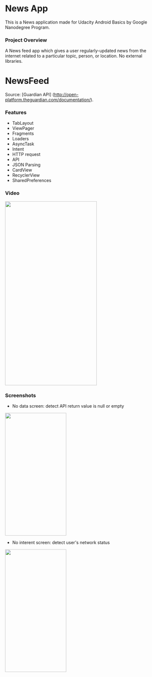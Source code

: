 # News App

This is a News application made for Udacity Android Basics by Google Nanodegree Program.

### Project Overview

A News feed app which gives a user regularly-updated news from the internet related to a particular topic, 
person, or location.
No external libraries.

# NewsFeed 

Source: [Guardian API] (http://open-platform.theguardian.com/documentation/). 

### Features

* TabLayout
* ViewPager
* Fragments
* Loaders
* AsyncTask
* Intent
* HTTP request
* API
* JSON Parsing
* CardView
* RecyclerView
* SharedPreferences

### Video

<img src="https://user-images.githubusercontent.com/76967954/111914190-4c3dfb00-8a71-11eb-98d1-131027d698f2.gif" width="300" height="600">


### Screenshots

* No data screen: detect API return value is null or empty
<img src="https://user-images.githubusercontent.com/76967954/111914256-958e4a80-8a71-11eb-81ed-6026e84f380f.jpeg" width="200" height="400">

* No interent screen:  detect user's network status
<img src="https://user-images.githubusercontent.com/76967954/111914260-98893b00-8a71-11eb-8114-04356e43a8dc.jpeg" width="200" height="400">


